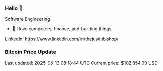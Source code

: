 ### Hello 🤙  

Software Engineering

- 🔭 I love computers, finance, and building things.
  
LinkedIn: https://www.linkedin.com/in/thejustinbishop/  
































### Bitcoin Price Update
Last updated: 2025-05-13 08:18:44 UTC
Current price: $102,854.00 USD
